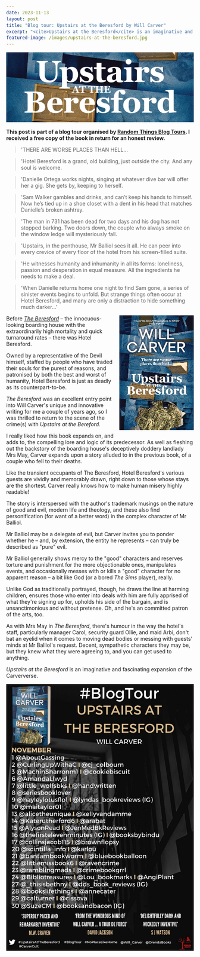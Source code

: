 ```yaml
---
date: 2023-11-13
layout: post
title: "Blog tour: Upstairs at the Beresford by Will Carver"
excerpt: "<cite>Upstairs at the Beresford</cite> is an imaginative and fascinating expansion of the Carververse."
featured-image: /images/upstairs-at-the-beresford.jpg
---
```


![Upstairs at the Beresford](/images/upstairs-at-the-beresford.jpg)

**This post is part of a blog tour organised by [Random Things Blog Tours](http://randomthingsthroughmyletterbox.blogspot.com/p/services-to-publishers-authors-blog.html). I received a free copy of the book in return for an honest review.**

> 'THERE ARE WORSE PLACES THAN HELL...

> 'Hotel Beresford is a grand, old building, just outside the city. And any soul is welcome.

> 'Danielle Ortega works nights, singing at whatever dive bar will offer her a gig. She gets by, keeping to herself.

> 'Sam Walker gambles and drinks, and can’t keep his hands to himself. Now he’s tied up in a shoe closet with a dent in his head that matches Danielle’s broken ashtray.

> 'The man in 731 has been dead for two days and his dog has not stopped barking. Two doors down, the couple who always smoke on the window ledge will mysteriously fall.

> 'Upstairs, in the penthouse, Mr Balliol sees it all. He can peer into every crevice of every floor of the hotel from his screen-filled suite.

> 'He witnesses humanity and inhumanity in all its forms: loneliness, passion and desperation in equal measure. All the ingredients he needs to make a deal.

> 'When Danielle returns home one night to find Sam gone, a series of sinister events begins to unfold. But strange things often occur at Hotel Beresford, and many are only a distraction to hide something much darker...'

<img src="/images/upstairs-at-the-beresford-200.jpg" alt="Upstairs at the Beresford" style="float: right; margin-bottom: 10px; margin-left: 10px;">

Before [<cite>The Beresford</cite>](/blog-tour-the-beresford/) &ndash; the innocuous-looking boarding house with the extraordinarily high mortality and quick turnaround rates &ndash; there was Hotel Beresford. 

Owned by a representative of the Devil himself, staffed by people who have traded their souls for the purest of reasons, and patronised by both the best and worst of humanity, Hotel Beresford is just as deadly as its counterpart-to-be.

<cite>The Beresford</cite> was an excellent entry point into Will Carver's unique and innovative writing for me a couple of years ago, so I was thrilled to return to the scene of the crime(s) with <cite>Upstairs at the Bereford</cite>.

I really liked how this book expands on, and adds to, the compelling lore and logic of its predecessor. As well as fleshing out the backstory of the boarding house's deceptively doddery landlady Mrs May, Carver expands upon a story alluded to in the previous book, of a couple who fell to their deaths.

Like the transient occupants of The Beresford, Hotel Beresford's various guests are vividly and memorably drawn, right down to those whose stays are the shortest. Carver really knows how to make human misery highly readable!

The story is interspersed with the author's trademark musings on the nature of good and evil, modern life and theology, and these also find personification (for want of a better word) in the complex character of Mr Balliol.

Mr Balliol may be a delegate of evil, but Carver invites you to ponder whether he &ndash; and, by extension, the entity he represents &ndash; can truly be described as "pure" evil.

Mr Balliol generally shows mercy to the "good" characters and reserves torture and punishment for the more objectionable ones, manipulates events, and occasionally messes with or kills a "good" character for no apparent reason &ndash; a bit like God (or a bored <em>The Sims</em> player), really.

Unlike God as traditionally portrayed, though, he draws the line at harming children, ensures those who enter into deals with him are fully apprised of what they're signing up for, upholds his side of the bargain, and is unsanctimonious and without pretense. Oh, and he's an committed patron of the arts, too.

As with Mrs May in <cite>The Beresford</cite>, there's humour in the way the hotel's staff, particularly manager Carol, security guard Ollie, and maid Arbi, don't bat an eyelid when it comes to moving dead bodies or messing with guests' minds at Mr Balliol's request. Decent, sympathetic characters they may be, but they knew what they were agreeing to, and you can get used to anything.

<cite>Upstairs at the Beresford</cite> is an imaginative and fascinating expansion of the Carververse.

![Upstairs at the Beresford blog tour banner](/images/upstairs-at-the-beresford-banner.jpg)
